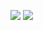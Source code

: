 
![](https://github-readme-stats.vercel.app/api?username=halodong&count_private=true&show_icons=true&icon_color=0366d6&text_color=24292e&bg_color=ffffff&hide_title=true)
![](https://github-readme-stats.vercel.app/api/top-langs/?username=halodong&layout=compact)
